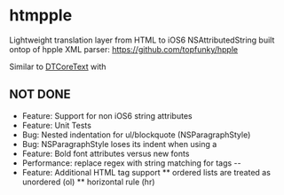 htmpple
=======

Lightweight translation layer from HTML to iOS6 NSAttributedString built ontop of hpple XML parser: https://github.com/topfunky/hpple

Similar to [DTCoreText](https://github.com/Cocoanetics/DTCoreText) with

NOT DONE
--------

* Feature: Support for non iOS6 string attributes
* Feature: Unit Tests
* Bug: Nested indentation for ul/blockquote (NSParagraphStyle)
* Bug: NSParagraphStyle loses its indent when using a <br/>
* Feature: Bold font attributes versus new fonts
* Performance: replace regex with string matching for tags
--
* Feature: Additional HTML tag support
** ordered lists are treated as unordered (ol)
** horizontal rule (hr)
